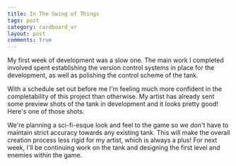 ```yaml
---
title: In The Swing of Things
tags: post
category: cardboard_vr
layout: post
comments: true
---
```


<p>
My first week of development was a slow one. The main work I completed involved spent establishing the version control systems in place for the development, as well as polishing the control scheme of the tank.
</p><p>
With a schedule set out before me I'm feeling much more confident in the completability of this project than otherwise. My artist has already sent some preview shots of the tank in development and it looks pretty good! Here's one of those shots.
</p><p>
We're planning a sci-fi-esque look and feel to the game so we don't have to maintain strict accuracy towards any existing tank. This will make the overall creation process less rigid for my artist, which is always a plus! For next week, I'll be continuing work on the tank and designing the first level and enemies within the game.
</p>